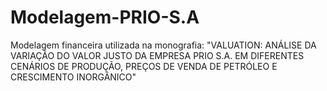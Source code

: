 # Modelagem-PRIO-S.A
Modelagem financeira utilizada na monografia: "VALUATION: ANÁLISE DA VARIAÇÃO DO VALOR JUSTO DA EMPRESA PRIO S.A. EM DIFERENTES CENÁRIOS DE PRODUÇÃO, PREÇOS DE VENDA DE PETRÓLEO E CRESCIMENTO INORGÂNICO"
